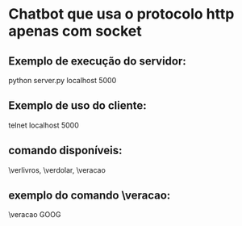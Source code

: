 # Chatbot que usa o protocolo http apenas com socket

## Exemplo de execução do servidor:
python server.py localhost 5000

## Exemplo de uso do cliente:
telnet localhost 5000

## comando disponíveis:
\verlivros, \verdolar, \veracao <nome>

## exemplo do comando \veracao:
\veracao GOOG
